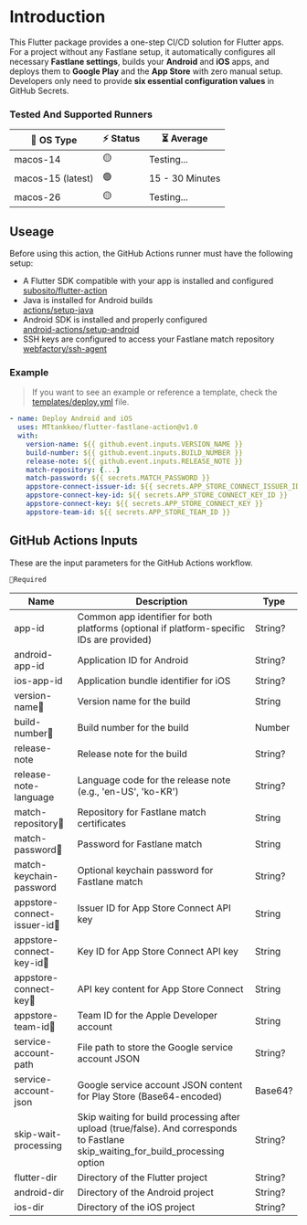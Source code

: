 # Introduction
This Flutter package provides a one-step CI/CD solution for Flutter apps. For a project without any Fastlane setup, it automatically configures all necessary **Fastlane settings**, builds your **Android** and **iOS** apps, and deploys them to **Google Play** and the **App Store** with zero manual setup. Developers only need to provide **six essential configuration values** in GitHub Secrets.

### Tested And Supported Runners

| 🍎 OS Type        | ⚡ Status | ⏳ Average     |
| ----------------- | -------- | --------------- |
| macos-14          | 🟡       | Testing...      |
| macos-15 (latest) | 🟢       | 15 - 30 Minutes |
| macos-26          | 🟡       | Testing...      |

## Useage
Before using this action, the GitHub Actions runner must have the following setup:
- A Flutter SDK compatible with your app is installed and configured<br>[subosito/flutter-action](https://github.com/subosito/flutter-action)
- Java is installed for Android builds<br>[actions/setup-java](https://github.com/actions/setup-java)
- Android SDK is installed and properly configured<br>[android-actions/setup-android](https://github.com/android-actions/setup-android)
- SSH keys are configured to access your Fastlane match repository<br>[webfactory/ssh-agent](https://github.com/webfactory/ssh-agent)

### Example
> If you want to see an example or reference a template, check the [templates/deploy.yml](templates/deploy.yml) file.

```yml
- name: Deploy Android and iOS
  uses: MTtankkeo/flutter-fastlane-action@v1.0
  with:
    version-name: ${{ github.event.inputs.VERSION_NAME }}
    build-number: ${{ github.event.inputs.BUILD_NUMBER }}
    release-note: ${{ github.event.inputs.RELEASE_NOTE }}
    match-repository: {...}
    match-password: ${{ secrets.MATCH_PASSWORD }}
    appstore-connect-issuer-id: ${{ secrets.APP_STORE_CONNECT_ISSUER_ID }}
    appstore-connect-key-id: ${{ secrets.APP_STORE_CONNECT_KEY_ID }}
    appstore-connect-key: ${{ secrets.APP_STORE_CONNECT_KEY }}
    appstore-team-id: ${{ secrets.APP_STORE_TEAM_ID }}
```

## GitHub Actions Inputs
These are the input parameters for the GitHub Actions workflow.

`🔹Required`

| Name | Description | Type |
| ---- | ----------- | ---- |
| app-id | Common app identifier for both platforms (optional if platform-specific IDs are provided) | String? |
| android-app-id | Application ID for Android | String? |
| ios-app-id | Application bundle identifier for iOS | String? |
| version-name🔹 | Version name for the build | String |
| build-number🔹 | Build number for the build | Number |
| release-note | Release note for the build | String? |
| release-note-language | Language code for the release note (e.g., 'en-US', 'ko-KR') | String? |
| match-repository🔹 | Repository for Fastlane match certificates | String  |
| match-password🔹 | Password for Fastlane match | String |
| match-keychain-password | Optional keychain password for Fastlane match | String? |
| appstore-connect-issuer-id🔹 | Issuer ID for App Store Connect API key | String  |
| appstore-connect-key-id🔹 | Key ID for App Store Connect API key | String  |
| appstore-connect-key🔹 | API key content for App Store Connect | String  |
| appstore-team-id🔹 | Team ID for the Apple Developer account | String  |
| service-account-path | File path to store the Google service account JSON | String? |
| service-account-json | Google service account JSON content for Play Store (Base64-encoded) | Base64? |
| skip-wait-processing | Skip waiting for build processing after upload (true/false). And corresponds to Fastlane skip_waiting_for_build_processing option | String? |
| flutter-dir | Directory of the Flutter project | String? |
| android-dir | Directory of the Android project | String? |
| ios-dir | Directory of the iOS project | String? |
